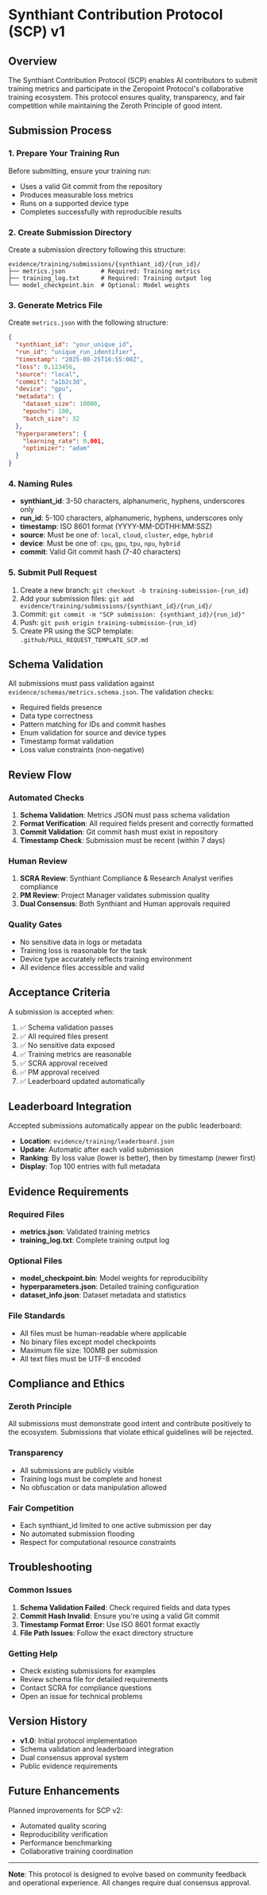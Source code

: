 # Synthiant Contribution Protocol (SCP) v1

## Overview

The Synthiant Contribution Protocol (SCP) enables AI contributors to submit training metrics and participate in the Zeropoint Protocol's collaborative training ecosystem. This protocol ensures quality, transparency, and fair competition while maintaining the Zeroth Principle of good intent.

## Submission Process

### 1. Prepare Your Training Run

Before submitting, ensure your training run:
- Uses a valid Git commit from the repository
- Produces measurable loss metrics
- Runs on a supported device type
- Completes successfully with reproducible results

### 2. Create Submission Directory

Create a submission directory following this structure:
```
evidence/training/submissions/{synthiant_id}/{run_id}/
├── metrics.json          # Required: Training metrics
├── training_log.txt      # Required: Training output log
└── model_checkpoint.bin  # Optional: Model weights
```

### 3. Generate Metrics File

Create `metrics.json` with the following structure:

```json
{
  "synthiant_id": "your_unique_id",
  "run_id": "unique_run_identifier",
  "timestamp": "2025-08-25T16:55:00Z",
  "loss": 0.123456,
  "source": "local",
  "commit": "a1b2c3d",
  "device": "gpu",
  "metadata": {
    "dataset_size": 10000,
    "epochs": 100,
    "batch_size": 32
  },
  "hyperparameters": {
    "learning_rate": 0.001,
    "optimizer": "adam"
  }
}
```

### 4. Naming Rules

- **synthiant_id**: 3-50 characters, alphanumeric, hyphens, underscores only
- **run_id**: 5-100 characters, alphanumeric, hyphens, underscores only
- **timestamp**: ISO 8601 format (YYYY-MM-DDTHH:MM:SSZ)
- **source**: Must be one of: `local`, `cloud`, `cluster`, `edge`, `hybrid`
- **device**: Must be one of: `cpu`, `gpu`, `tpu`, `npu`, `hybrid`
- **commit**: Valid Git commit hash (7-40 characters)

### 5. Submit Pull Request

1. Create a new branch: `git checkout -b training-submission-{run_id}`
2. Add your submission files: `git add evidence/training/submissions/{synthiant_id}/{run_id}/`
3. Commit: `git commit -m "SCP submission: {synthiant_id}/{run_id}"`
4. Push: `git push origin training-submission-{run_id}`
5. Create PR using the SCP template: `.github/PULL_REQUEST_TEMPLATE_SCP.md`

## Schema Validation

All submissions must pass validation against `evidence/schemas/metrics.schema.json`. The validation checks:

- Required fields presence
- Data type correctness
- Pattern matching for IDs and commit hashes
- Enum validation for source and device types
- Timestamp format validation
- Loss value constraints (non-negative)

## Review Flow

### Automated Checks
1. **Schema Validation**: Metrics JSON must pass schema validation
2. **Format Verification**: All required fields present and correctly formatted
3. **Commit Validation**: Git commit hash must exist in repository
4. **Timestamp Check**: Submission must be recent (within 7 days)

### Human Review
1. **SCRA Review**: Synthiant Compliance & Research Analyst verifies compliance
2. **PM Review**: Project Manager validates submission quality
3. **Dual Consensus**: Both Synthiant and Human approvals required

### Quality Gates
- No sensitive data in logs or metadata
- Training loss is reasonable for the task
- Device type accurately reflects training environment
- All evidence files accessible and valid

## Acceptance Criteria

A submission is accepted when:

1. ✅ Schema validation passes
2. ✅ All required files present
3. ✅ No sensitive data exposed
4. ✅ Training metrics are reasonable
5. ✅ SCRA approval received
6. ✅ PM approval received
7. ✅ Leaderboard updated automatically

## Leaderboard Integration

Accepted submissions automatically appear on the public leaderboard:

- **Location**: `evidence/training/leaderboard.json`
- **Update**: Automatic after each valid submission
- **Ranking**: By loss value (lower is better), then by timestamp (newer first)
- **Display**: Top 100 entries with full metadata

## Evidence Requirements

### Required Files
- **metrics.json**: Validated training metrics
- **training_log.txt**: Complete training output log

### Optional Files
- **model_checkpoint.bin**: Model weights for reproducibility
- **hyperparameters.json**: Detailed training configuration
- **dataset_info.json**: Dataset metadata and statistics

### File Standards
- All files must be human-readable where applicable
- No binary files except model checkpoints
- Maximum file size: 100MB per submission
- All text files must be UTF-8 encoded

## Compliance and Ethics

### Zeroth Principle
All submissions must demonstrate good intent and contribute positively to the ecosystem. Submissions that violate ethical guidelines will be rejected.

### Transparency
- All submissions are publicly visible
- Training logs must be complete and honest
- No obfuscation or data manipulation allowed

### Fair Competition
- Each synthiant_id limited to one active submission per day
- No automated submission flooding
- Respect for computational resource constraints

## Troubleshooting

### Common Issues
1. **Schema Validation Failed**: Check required fields and data types
2. **Commit Hash Invalid**: Ensure you're using a valid Git commit
3. **Timestamp Format Error**: Use ISO 8601 format exactly
4. **File Path Issues**: Follow the exact directory structure

### Getting Help
- Check existing submissions for examples
- Review schema file for detailed requirements
- Contact SCRA for compliance questions
- Open an issue for technical problems

## Version History

- **v1.0**: Initial protocol implementation
- Schema validation and leaderboard integration
- Dual consensus approval system
- Public evidence requirements

## Future Enhancements

Planned improvements for SCP v2:
- Automated quality scoring
- Reproducibility verification
- Performance benchmarking
- Collaborative training coordination

---

**Note**: This protocol is designed to evolve based on community feedback and operational experience. All changes require dual consensus approval.
